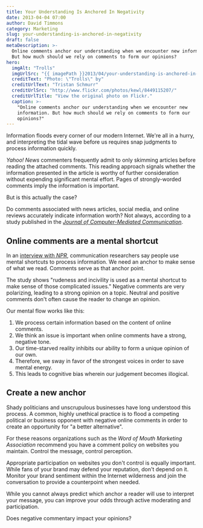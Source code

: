 ```yaml
---
title: Your Understanding Is Anchored In Negativity
date: 2013-04-04 07:00
author: David Timmons
category: Marketing
slug: your-understanding-is-anchored-in-negativity
draft: false
metaDescription: >-
  Online comments anchor our understanding when we encounter new information.
  But how much should we rely on comments to form our opinions?
hero:
  imgAlt: "Trolls"
  imgUrlSrc: "{{ imagePath }}2013/04/your-understanding-is-anchored-in-negativity0.jpg"
  creditText: "Photo: \"Trolls\" by"
  creditUrlText: "Tristan Schmurr"
  creditUrlSrc: "http://www.flickr.com/photos/kewl/8449115207/"
  creditUrlTitle: "View the original photo on Flickr."
  caption: >-
    "Online comments anchor our understanding when we encounter new
    information. But how much should we rely on comments to form our
    opinions?"
---
```


Information floods every corner of our modern Internet. We're all in a
hurry, and interpreting the tidal wave before us requires snap judgments
to process information quickly.

*Yahoo! News* commenters frequently admit to only skimming articles
before reading the attached comments. This reading approach signals
whether the information presented in the article is worthy of further
consideration without expending significant mental effort. Pages of
strongly-worded comments imply the information is important.

But is this actually the case?

Do comments associated with news articles, social media, and online
reviews accurately indicate information worth? Not always, according to
a study published in the *[Journal of Computer-Mediated Communication][3]*.

## Online comments are a mental shortcut

In an [interview with *NPR*][4], communication researchers say people use
mental shortcuts to process information. We need an anchor to make sense
of what we read. Comments serve as that anchor point.

The study shows "rudeness and incivility is used as a mental shortcut to
make sense of those complicated issues." Negative comments are very
polarizing, leading to a strong opinion on a topic. Neutral and positive
comments don't often cause the reader to change an opinion.

Our mental flow works like this:

1.  We process certain information based on the content of online comments.
2.  We think an issue is important when online comments have a strong, negative tone.
3.  Our time-starved reality inhibits our ability to form a unique opinion of our own.
4.  Therefore, we sway in favor of the strongest voices in order to save mental energy.
5.  This leads to cognitive bias wherein our judgement becomes illogical.

## Create a new anchor

Shady politicians and unscrupulous businesses have long understood this
process. A common, highly unethical practice is to flood a competing
political or business opponent with negative online comments in order to
create an opportunity for "a better alternative".

For these reasons organizations such as the *Word of Mouth Marketing Association*
recommend you have a comment policy on websites you maintain. Control the
message, control perception.

Appropriate participation on websites you don't control is equally
important. While fans of your brand may defend your reputation, don't
depend on it. Monitor your brand sentiment within the Internet
wilderness and join the conversation to provide a counterpoint when
needed.

While you cannot always predict which anchor a reader will use to
interpret your message, you can improve your odds through active
moderating and participation.

Does negative commentary impact your opinions?


[3]: http://onlinelibrary.wiley.com/doi/10.1111/jcc4.12009/full
  "Click here to read the study."

[4]: http://www.npr.org/2013/03/11/174027294/the-nasty-effect-how-comments-color-comprehension?ft=1&f=1007
  "Click here to read the NPR interview."
